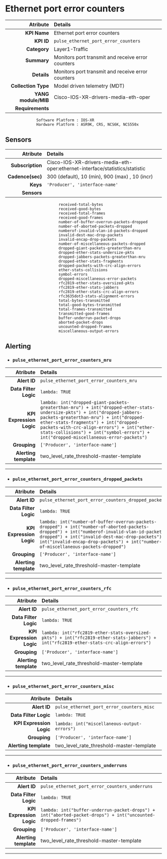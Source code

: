 
Ethernet port error counters
====
Atribute|Details
---:|:---
**KPI Name**    | Ethernet port error counters
**KPI ID**      | `pulse_ethernet_port_error_counters`
**Category**    | Layer1-Traffic
**Summary**     | Monitors port transmit and receive error counters
**Details**     | Monitors port transmit and receive error counters
**Collection Type** | Model driven telemetry (MDT)
**YANG module/MIB** | Cisco-IOS-XR-drivers-media-eth-oper
**Requirements**    |
                  Software Platform : IOS-XR
                  Hardware Platform : ASR9K, CRS, NCS6K, NCS550x
Sensors
---
Atribute|Details
---:|:---
**Subscription** | Cisco-IOS-XR-drivers-media-eth-oper:ethernet-interface/statistics/statistic
**Cadence(sec)** | 300 (default), 10 (min), 900 (max) , 10 (incr)
**Keys**         | `'Producer', 'interface-name'`
**Sensors**      |
                            received-total-bytes
                            received-good-bytes
                            received-total-frames
                            received-good-frames
                            number-of-buffer-overrun-packets-dropped
                            number-of-aborted-packets-dropped
                            numberof-invalid-vlan-id-packets-dropped
                            invalid-dest-mac-drop-packets
                            invalid-encap-drop-packets
                            number-of-miscellaneous-packets-dropped
                            dropped-giant-packets-greaterthan-mru
                            dropped-ether-stats-undersize-pkts
                            dropped-jabbers-packets-greaterthan-mru
                            dropped-ether-stats-fragments
                            dropped-packets-with-crc-align-errors
                            ether-stats-collisions
                            symbol-errors
                            dropped-miscellaneous-error-packets
                            rfc2819-ether-stats-oversized-pkts
                            rfc2819-ether-stats-jabbers
                            rfc2819-ether-stats-crc-align-errors
                            rfc3635dot3-stats-alignment-errors
                            total-bytes-transmitted
                            total-good-bytes-transmitted
                            total-frames-transmitted
                            transmitted-good-frames
                            buffer-underrun-packet-drops
                            aborted-packet-drops
                            uncounted-dropped-frames
                            miscellaneous-output-errors
     
Alerting
---

* ### `pulse_ethernet_port_error_counters_mru`
Atribute|Details
---:|:---
**Alert ID**             | ```pulse_ethernet_port_error_counters_mru```
**Data Filter Logic**    | ```lambda: TRUE```
**KPI Expression Logic** | ```lambda: int("dropped-giant-packets-greaterthan-mru") + int("dropped-ether-stats-undersize-pkts") + int("dropped-jabbers-packets-greaterthan-mru") + int("dropped-ether-stats-fragments") + int("dropped-packets-with-crc-align-errors") + int("ether-stats-collisions") + int("symbol-errors") + int("dropped-miscellaneous-error-packets")```
**Grouping**             | ```['Producer', 'interface-name']```
**Alerting template**    | two_level_rate_threshold-master-template
---

* ### `pulse_ethernet_port_error_counters_dropped_packets`
Atribute|Details
---:|:---
**Alert ID**             | ```pulse_ethernet_port_error_counters_dropped_packets```
**Data Filter Logic**    | ```lambda: TRUE```
**KPI Expression Logic** | ```lambda: int("number-of-buffer-overrun-packets-dropped") + int("number-of-aborted-packets-dropped") + int("numberof-invalid-vlan-id-packets-dropped") + int("invalid-dest-mac-drop-packets") + int("invalid-encap-drop-packets") + int("number-of-miscellaneous-packets-dropped")```
**Grouping**             | ```['Producer', 'interface-name']```
**Alerting template**    | two_level_rate_threshold-master-template
---

* ### `pulse_ethernet_port_error_counters_rfc`
Atribute|Details
---:|:---
**Alert ID**             | ```pulse_ethernet_port_error_counters_rfc```
**Data Filter Logic**    | ```lambda: TRUE```
**KPI Expression Logic** | ```lambda: int("rfc2819-ether-stats-oversized-pkts") + int("rfc2819-ether-stats-jabbers") + int("rfc2819-ether-stats-crc-align-errors")```
**Grouping**             | ```['Producer', 'interface-name']```
**Alerting template**    | two_level_rate_threshold-master-template
---

* ### `pulse_ethernet_port_error_counters_misc`
Atribute|Details
---:|:---
**Alert ID**             | ```pulse_ethernet_port_error_counters_misc```
**Data Filter Logic**    | ```lambda: TRUE```
**KPI Expression Logic** | ```lambda: int("miscellaneous-output-errors")```
**Grouping**             | ```['Producer', 'interface-name']```
**Alerting template**    | two_level_rate_threshold-master-template
---

* ### `pulse_ethernet_port_error_counters_underruns`
Atribute|Details
---:|:---
**Alert ID**             | ```pulse_ethernet_port_error_counters_underruns```
**Data Filter Logic**    | ```lambda: TRUE```
**KPI Expression Logic** | ```lambda: int("buffer-underrun-packet-drops") + int("aborted-packet-drops") + int("uncounted-dropped-frames")```
**Grouping**             | ```['Producer', 'interface-name']```
**Alerting template**    | two_level_rate_threshold-master-template
---


